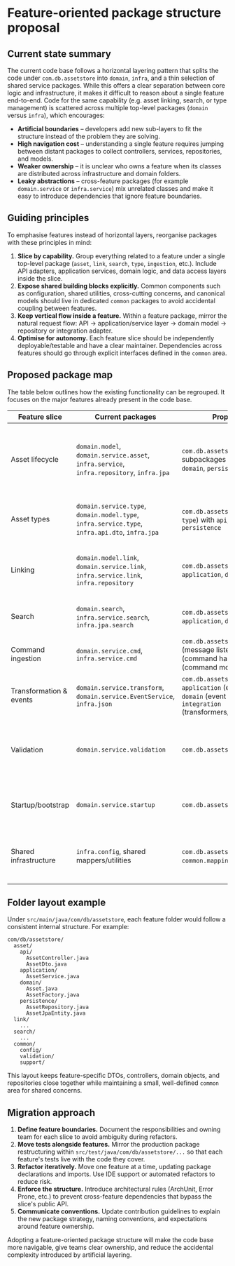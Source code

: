 # Feature-oriented package structure proposal

## Current state summary
The current code base follows a horizontal layering pattern that splits the
code under `com.db.assetstore` into `domain`, `infra`, and a thin selection of
shared service packages. While this offers a clear separation between core
logic and infrastructure, it makes it difficult to reason about a single
feature end-to-end. Code for the same capability (e.g. asset linking, search,
or type management) is scattered across multiple top-level packages (`domain`
versus `infra`), which encourages:

- **Artificial boundaries** – developers add new sub-layers to fit the
  structure instead of the problem they are solving.
- **High navigation cost** – understanding a single feature requires jumping
  between distant packages to collect controllers, services, repositories, and
  models.
- **Weaker ownership** – it is unclear who owns a feature when its classes are
  distributed across infrastructure and domain folders.
- **Leaky abstractions** – cross-feature packages (for example
  `domain.service` or `infra.service`) mix unrelated classes and make it easy
  to introduce dependencies that ignore feature boundaries.

## Guiding principles
To emphasise features instead of horizontal layers, reorganise packages with
these principles in mind:

1. **Slice by capability.** Group everything related to a feature under a
   single top-level package (`asset`, `link`, `search`, `type`, `ingestion`,
   etc.). Include API adapters, application services, domain logic, and data
   access layers inside the slice.
2. **Expose shared building blocks explicitly.** Common components such as
   configuration, shared utilities, cross-cutting concerns, and canonical
   models should live in dedicated `common` packages to avoid accidental
   coupling between features.
3. **Keep vertical flow inside a feature.** Within a feature package, mirror
the natural request flow: API → application/service layer → domain model →
repository or integration adapter.
4. **Optimise for autonomy.** Each feature slice should be independently
deployable/testable and have a clear maintainer. Dependencies across features
should go through explicit interfaces defined in the `common` area.

## Proposed package map
The table below outlines how the existing functionality can be regrouped.
It focuses on the major features already present in the code base.

| Feature slice | Current packages | Proposed package | Notes |
| ------------- | ---------------- | ---------------- | ----- |
| Asset lifecycle | `domain.model`, `domain.service.asset`, `infra.service`, `infra.repository`, `infra.jpa` | `com.db.assetstore.asset` with subpackages `api`, `application`, `domain`, `persistence` | Gather all asset CRUD logic, serializers, persistence adapters, and canonical models into a single slice. |
| Asset types | `domain.service.type`, `domain.model.type`, `infra.service.type`, `infra.api.dto`, `infra.jpa` | `com.db.assetstore.assettype` (or `type`) with `api`, `application`, `domain`, `persistence` | Keep DTOs alongside the REST/controller layer within the feature. |
| Linking | `domain.model.link`, `domain.service.link`, `infra.service.link`, `infra.repository` | `com.db.assetstore.link` with `api`, `application`, `domain`, `persistence` | Collect link definition/model handling and orchestration for link management. |
| Search | `domain.search`, `infra.service.search`, `infra.jpa.search` | `com.db.assetstore.search` with `api`, `application`, `domain`, `persistence` | Group search indexing, query services, and adapters. |
| Command ingestion | `domain.service.cmd`, `infra.service.cmd` | `com.db.assetstore.ingestion` with `api` (message listeners), `application` (command handlers), `domain` (command model) | Supports asynchronous command/event flows. |
| Transformation & events | `domain.service.transform`, `domain.service.EventService`, `infra.json` | `com.db.assetstore.events` with `application` (event orchestration), `domain` (event definitions), `integration` (transformers/serialisers) | Keeps event emission logic cohesive. |
| Validation | `domain.service.validation` | `com.db.assetstore.common.validation` | Provide reusable validators shared across features while keeping the intent explicit. |
| Startup/bootstrap | `domain.service.startup` | `com.db.assetstore.common.startup` | Lifecycle hooks and bootstrap logic that are not feature-specific. |
| Shared infrastructure | `infra.config`, shared mappers/utilities | `com.db.assetstore.common.config` / `common.mapping` / `common.support` | Offer clearly named homes for Spring configuration, mappers, and helpers. |

## Folder layout example
Under `src/main/java/com/db/assetstore`, each feature folder would follow a
consistent internal structure. For example:

```
com/db/assetstore/
  asset/
    api/
      AssetController.java
      AssetDto.java
    application/
      AssetService.java
    domain/
      Asset.java
      AssetFactory.java
    persistence/
      AssetRepository.java
      AssetJpaEntity.java
  link/
    ...
  search/
    ...
  common/
    config/
    validation/
    support/
```

This layout keeps feature-specific DTOs, controllers, domain objects, and
repositories close together while maintaining a small, well-defined `common`
area for shared concerns.

## Migration approach
1. **Define feature boundaries.** Document the responsibilities and owning
   team for each slice to avoid ambiguity during refactors.
2. **Move tests alongside features.** Mirror the production package
   restructuring within `src/test/java/com/db/assetstore/...` so that each
   feature's tests live with the code they cover.
3. **Refactor iteratively.** Move one feature at a time, updating package
   declarations and imports. Use IDE support or automated refactors to reduce
   risk.
4. **Enforce the structure.** Introduce architectural rules (ArchUnit, Error
   Prone, etc.) to prevent cross-feature dependencies that bypass the slice's
   public API.
5. **Communicate conventions.** Update contribution guidelines to explain the
   new package strategy, naming conventions, and expectations around feature
   ownership.

Adopting a feature-oriented package structure will make the code base more
navigable, give teams clear ownership, and reduce the accidental complexity
introduced by artificial layering.
